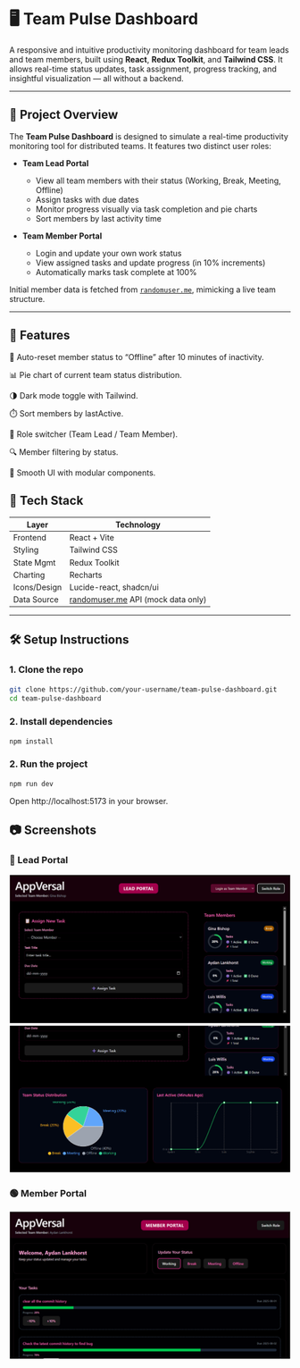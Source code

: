 # 🖥️ Team Pulse Dashboard

A responsive and intuitive productivity monitoring dashboard for team leads and team members, built using **React**, **Redux Toolkit**, and **Tailwind CSS**. It allows real-time status updates, task assignment, progress tracking, and insightful visualization — all without a backend.

---

## 📌 Project Overview

The **Team Pulse Dashboard** is designed to simulate a real-time productivity monitoring tool for distributed teams. It features two distinct user roles:

- **Team Lead Portal**
  - View all team members with their status (Working, Break, Meeting, Offline)
  - Assign tasks with due dates
  - Monitor progress visually via task completion and pie charts
  - Sort members by last activity time

- **Team Member Portal**
  - Login and update your own work status
  - View assigned tasks and update progress (in 10% increments)
  - Automatically marks task complete at 100%

Initial member data is fetched from [`randomuser.me`](https://randomuser.me/), mimicking a live team structure.

---

## 🎯 Features
🔄 Auto-reset member status to “Offline” after 10 minutes of inactivity.

📊 Pie chart of current team status distribution.

🌗 Dark mode toggle with Tailwind.

⏱️ Sort members by lastActive.

🔐 Role switcher (Team Lead / Team Member).

🔍 Member filtering by status.

🧠 Smooth UI with modular components.



## 🚀 Tech Stack

| Layer        | Technology |
|--------------|------------|
| Frontend     | React + Vite |
| Styling      | Tailwind CSS |
| State Mgmt   | Redux Toolkit |
| Charting     | Recharts |
| Icons/Design | Lucide-react, shadcn/ui |
| Data Source  | [randomuser.me](https://randomuser.me/) API (mock data only) |

---

## 🛠️ Setup Instructions

### 1. Clone the repo
```bash
git clone https://github.com/your-username/team-pulse-dashboard.git
cd team-pulse-dashboard
```

### 2. Install dependencies
```bash
npm install
```

### 2. Run the project
```bash
npm run dev
```
Open http://localhost:5173 in your browser.

## 📷 Screenshots
### 🔵 Lead Portal

![Lead Portal Screenshot](./screenshots/Lead1.png)
![Member Portal Screenshot](./screenshots/Lead2.png)

### 🟢 Member Portal
![Member Portal Screenshot](./screenshots/Member.png)